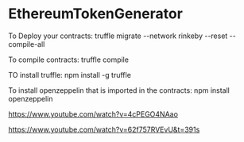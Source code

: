# EthereumTokenGenerator
To Deploy your contracts:
truffle migrate --network rinkeby --reset --compile-all

To compile contracts:
truffle compile

TO install truffle:
npm install -g truffle

To install openzeppelin that is imported in the contracts:
npm install openzeppelin 

https://www.youtube.com/watch?v=4cPEGO4NAao

https://www.youtube.com/watch?v=62f757RVEvU&t=391s
